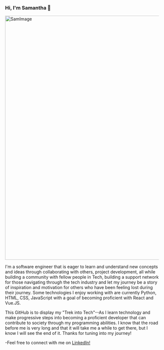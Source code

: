 ### Hi, I'm Samantha 👋

<!--
**samsterpiece/samsterpiece** is a ✨ _special_ ✨ repository because its `README.md` (this file) appears on your GitHub profile.

Here are some ideas to get you started:

- 🔭 I’m currently working on ...
- 🌱 I’m currently learning ...
- 👯 I’m looking to collaborate on ...
- 🤔 I’m looking for help with ...
- 💬 Ask me about ...
- 📫 How to reach me: ...
- 😄 Pronouns: ...
- ⚡ Fun fact: ...
-->
<img width="800" alt="SamImage" src="https://user-images.githubusercontent.com/50347830/134624805-8d51c424-89a2-4add-be7c-dd7ea3eb61c5.png">

I'm a software engineer that is eager to learn and understand new concepts and ideas through collaborating with others, project development, all while building a community with fellow people in Tech, building a support network for those navigating through the tech industry and let my journey be a story of inspiration and motivation for others who have been feeling lost during their journey. Some technologies I enjoy working with are currently Python, HTML, CSS, JavaScript with a goal of becoming proficient with React and Vue.JS. 

This GitHub is to display my "Trek into Tech"--As I learn technology and make progressive steps into becoming a proficient developer that can contribute to society through my programming abilities. I know that the road before me is very long and that it will take me a while to get there, but I know I will see the end of it. Thanks for tuning into my journey!



-Feel free to connect with me on <a href="https://www.linkedin.com/in/samanthabadeau/">LinkedIn!</a>
